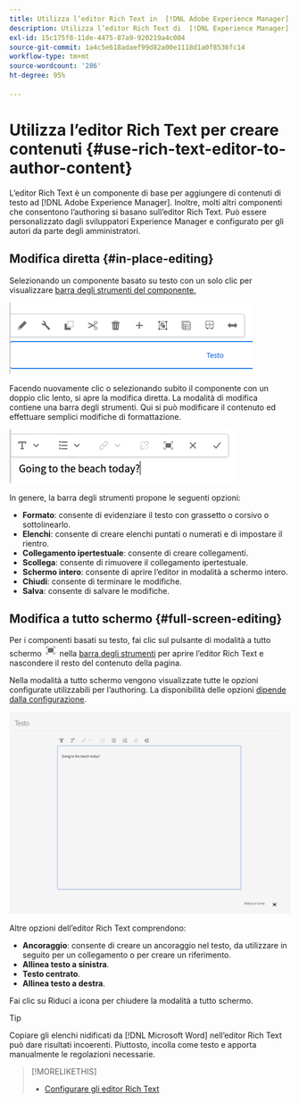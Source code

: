 ```yaml
---
title: Utilizza l’editor Rich Text in  [!DNL Adobe Experience Manager]  per creare contenuti.
description: Utilizza l’editor Rich Text di  [!DNL Experience Manager]  per creare contenuti.
exl-id: 15c175f8-11de-4475-87a9-920219a4c004
source-git-commit: 1a4c5e618adaef99d82a00e1118d1a0f8536fc14
workflow-type: tm+mt
source-wordcount: '286'
ht-degree: 95%

---
```


# Utilizza l’editor Rich Text per creare contenuti {#use-rich-text-editor-to-author-content}

L’editor Rich Text è un componente di base per aggiungere di contenuti di testo ad [!DNL Adobe Experience Manager]. Inoltre, molti altri componenti che consentono l’authoring si basano sull’editor Rich Text. Può essere personalizzato dagli sviluppatori Experience Manager e configurato per gli autori da parte degli amministratori.

## Modifica diretta {#in-place-editing}

Selezionando un componente basato su testo con un solo clic per visualizzare [barra degli strumenti del componente.](/help/sites-cloud/authoring/page-editor/editor-side-panel.md#components-browser)

![Barra degli strumenti del componente](/help/sites-cloud/authoring/assets/editing-component-toolbar.png)

Facendo nuovamente clic o selezionando subito il componente con un doppio clic lento, si apre la modifica diretta. La modalità di modifica contiene una barra degli strumenti. Qui si può modificare il contenuto ed effettuare semplici modifiche di formattazione.

![Modifica diretta con l’editor Rich Text](/help/sites-cloud/authoring/assets/rte-in-place-editing.png)

In genere, la barra degli strumenti propone le seguenti opzioni:

* **Formato**: consente di evidenziare il testo con grassetto o corsivo o sottolinearlo.
* **Elenchi**: consente di creare elenchi puntati o numerati e di impostare il rientro.
* **Collegamento ipertestuale**: consente di creare collegamenti.
* **Scollega**: consente di rimuovere il collegamento ipertestuale.
* **Schermo intero**: consente di aprire l’editor in modalità a schermo intero.
* **Chiudi**: consente di terminare le modifiche.
* **Salva**: consente di salvare le modifiche.

## Modifica a tutto schermo {#full-screen-editing}

Per i componenti basati su testo, fai clic sul pulsante di modalità a tutto schermo ![Pulsante per la modalità a tutto schermo nell’editor Rich Text](/help/sites-cloud/authoring/assets/editing-full-screen.png) nella [barra degli strumenti](/help/sites-cloud/authoring/page-editor/editor-side-panel.md#components-browser) per aprire l’editor Rich Text e nascondere il resto del contenuto della pagina.

Nella modalità a tutto schermo vengono visualizzate tutte le opzioni configurate utilizzabili per l’authoring. La disponibilità delle opzioni [dipende dalla configurazione](/help/implementing/developing/extending/rich-text-editor.md).

![Editor Rich Text in modalità a tutto schermo](/help/sites-cloud/authoring/assets/rte-full-screen.png)

Altre opzioni dell’editor Rich Text comprendono:

* **Ancoraggio**: consente di creare un ancoraggio nel testo, da utilizzare in seguito per un collegamento o per creare un riferimento.
* **Allinea testo a sinistra**.
* **Testo centrato**.
* **Allinea testo a destra**.

Fai clic su Riduci a icona per chiudere la modalità a tutto schermo.

>[!TIP]
>
>Copiare gli elenchi nidificati da [!DNL Microsoft Word] nell’editor Rich Text può dare risultati incoerenti. Piuttosto, incolla come testo e apporta manualmente le regolazioni necessarie.

>[!MORELIKETHIS]
>
>* [Configurare gli editor Rich Text](/help/implementing/developing/extending/rich-text-editor.md)
